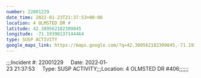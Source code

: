 ```yaml
---
number: 22001229
date_time: 2022-01-23T21:37:53+00:00
location: 4 OLMSTED DR #
latitude: 42.389562182309845
longitude: -71.19398137144464
type: SUSP ACTIVITY
google_maps_link: https://maps.google.com/?q=42.389562182309845,-71.19398137144464
---
```


;;;Incident #: 22001229     Date: 2022‐01‐23 21:37:53     Type: SUSP ACTIVITY;;;Location: 4 OLMSTED DR #406;;;;;;
